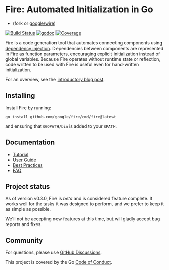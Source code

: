 # Fire: Automated Initialization in Go

- (fork or [google/wire](https://github.com/google/wire))

[![Build Status](https://github.com/google/fire/actions/workflows/tests.yml/badge.svg?branch=main)](https://github.com/google/fire/actions)
[![godoc](https://godoc.org/github.com/google/fire?status.svg)][godoc]
[![Coverage](https://codecov.io/gh/google/fire/branch/master/graph/badge.svg)](https://codecov.io/gh/google/fire)

Fire is a code generation tool that automates connecting components using
[dependency injection][]. Dependencies between components are represented in
Fire as function parameters, encouraging explicit initialization instead of
global variables. Because Fire operates without runtime state or reflection,
code written to be used with Fire is useful even for hand-written
initialization.

For an overview, see the [introductory blog post][].

[dependency injection]: https://en.wikipedia.org/wiki/Dependency_injection
[introductory blog post]: https://blog.golang.org/fire
[godoc]: https://godoc.org/github.com/google/fire
[travis]: https://travis-ci.com/google/fire

## Installing

Install Fire by running:

```shell
go install github.com/google/fire/cmd/fire@latest
```

and ensuring that `$GOPATH/bin` is added to your `$PATH`.

## Documentation

- [Tutorial][]
- [User Guide][]
- [Best Practices][]
- [FAQ][]

[Tutorial]: ./_tutorial/README.md
[Best Practices]: ./docs/best-practices.md
[FAQ]: ./docs/faq.md
[User Guide]: ./docs/guide.md

## Project status

As of version v0.3.0, Fire is _beta_ and is considered feature complete. It
works well for the tasks it was designed to perform, and we prefer to keep it
as simple as possible.

We'll not be accepting new features at this time, but will gladly accept bug
reports and fixes.

## Community

For questions, please use [GitHub Discussions](https://github.com/google/fire/discussions).

This project is covered by the Go [Code of Conduct][].

[Code of Conduct]: ./CODE_OF_CONDUCT.md
[go-cloud mailing list]: https://groups.google.com/forum/#!forum/go-cloud
